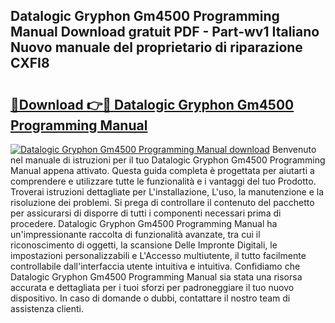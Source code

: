 ## Datalogic Gryphon Gm4500 Programming Manual Download gratuit PDF - Part-wv1 Italiano Nuovo manuale del proprietario di riparazione CXFI8

# <h2><a href="http://df9z821.blite.top/?on=Datalogic+Gryphon+Gm4500+Programming+Manual">🔗Download 👉🔴 Datalogic Gryphon Gm4500 Programming Manual</a></h2>

[![Datalogic Gryphon Gm4500 Programming Manual download](https://i.imgur.com/lujVjoI.png)](http://df9z821.blite.top/?on=Datalogic+Gryphon+Gm4500+Programming+Manual)
Benvenuto nel manuale di istruzioni per il tuo Datalogic Gryphon Gm4500 Programming Manual appena attivato. Questa guida completa è progettata per aiutarti a comprendere e utilizzare tutte le funzionalità e i vantaggi del tuo Prodotto. Troverai istruzioni dettagliate per L'installazione, L'uso, la manutenzione e la risoluzione dei problemi. Si prega di controllare il contenuto del pacchetto per assicurarsi di disporre di tutti i componenti necessari prima di procedere. Datalogic Gryphon Gm4500 Programming Manual ha un'impressionante raccolta di funzionalità avanzate, tra cui il riconoscimento di oggetti, la scansione Delle Impronte Digitali, le impostazioni personalizzabili e L'Accesso multiutente, il tutto facilmente controllabile dall'interfaccia utente intuitiva e intuitiva. Confidiamo che Datalogic Gryphon Gm4500 Programming Manual sia stata una risorsa accurata e dettagliata per i tuoi sforzi per padroneggiare il tuo nuovo dispositivo. In caso di domande o dubbi, contattare il nostro team di assistenza clienti.
